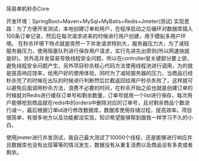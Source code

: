 简易单机秒杀Core

开发环境：SpringBoot+Maven+MySql+MyBatis+Redis+Jmeter(测试)
实现思路：为了方便开发测试，本地创建订单和用户，在程序启动之后循环对数据库插入100条订单记录，然后在每次请求进来的时候进行用户创建，用于模拟多用户环境。
在秒杀环境下特点就是突然一下并发请求特别大，服务器压力大，为了减轻服务器压力，使用阻塞队列进行保存用户请求，实行先进先出原则(所以网速快就是好)。另外高并发容易导致线程安全问题，所以在controller层关键部分要上锁，避免线程安全问题产生，另外项目秒杀核心代码方法使用线程池进行调用，为的就是提高响应效率，给用户好的使用体验，同时为了减轻服务器的压力，当商品已经秒杀完了的时候在出队的时候进行判断然后拦截返回给用户秒杀失败了，这样就可以避免后面调用秒杀方法，浪费不必要的时间，在秒杀开始之前也就是创建订单的时候就对Redis进行缓存订单号和剩余数量，订单号就用一个list进行保存，每次用户能够抢到商品就在redis中的orders中删除对应的订单号，且对剩余商品个数进行减一，最后根据订单id进行修改数据库，数据库使用存储过程，提高效率。项目很简单，有很多地方以及功能都没实现，知识希望能够帮到跟我一样学习不久的小白。

使用jmeter进行并发测试，我自己最大测试了10000个线程，还是能够进行响应并且数据库也没有出现幂等的情况发生，数据没有从重复消费以及商品没有多卖或者剩余。
